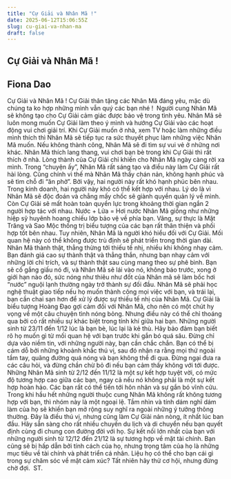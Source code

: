 ```yaml
---
title: "Cự Giải và Nhân Mã !"
date: 2025-06-12T15:06:55Z
slug: cu-giai-va-nhan-ma
draft: false
---
```


## Cự Giải và Nhân Mã !

## Fiona Dao

Cự Giải và Nhân Mã !​ ​Cự Giải thân tặng các Nhân Mã đáng yêu, mặc dù chúng ta ko hợp những mình vẫn quý các bạn nhé ! ​ ​Người cung Nhân Mã sẽ không tạo cho Cự Giải cảm giác được bảo vệ trong tình yêu.​ ​Nhân Mã sẽ luôn mong muốn Cự Giải làm theo ý mình và hướng Cự Giải vào các hoạt động vui chơi giải trí. Khi Cự Giải muốn ở nhà, xem TV hoặc làm những điều mình thích thì Nhân Mã sẽ tiếp tục ra sức thuyết phục làm những việc Nhân Mã muốn. Nếu không thành công, Nhân Mã sẽ đi tìm sự vui vẻ ở những nơi khác. Nhân Mã thích lang thang, vui chơi bạn bè trong khi Cự Giải thì rất thích ở nhà. Lòng thành của Cự Giải chỉ khiến cho Nhân Mã ngày càng rời xa mình. Trong “chuyện ấy”, Nhân Mã rất sáng tạo và điều này làm Cự Giải rất hài lòng. Cũng chính vì thế mà Nhân Mã thấy chán nản, không hạnh phúc và sẽ tìm chỗ đi “ăn phở”. Bởi vậy, hai người này rất khó hạnh phúc bên nhau.​Trong kinh doanh, hai người này khó có thể kết hợp với nhau. Lý do là vì Nhân Mã sẽ độc đoán và chẳng mấy chốc sẽ giành quyền quản lý về mình. Còn Cự Giải sẽ mất hoàn toàn quyền lực trong khoảng thời gian ngắn 2 người hợp tác với nhau.​ ​Nước + Lửa = Hơi nước​ 
Nhân Mã giống như những hiệp sỹ huyênh hoang chiếu lớp bảo vệ về phía bạn. Vâng, sự thực là Mặt Trăng và Sao Mộc thống trị biểu tượng của các bạn rất thân thiện và phối hợp tốt bên nhau. Tuy nhiên, Nhân Mã là người khó hiểu đối với Cự Giải.​ 
Mối quan hệ này có thể không được trù định sẽ phát triển trong thời gian dài. Nhân Mã thành thật, thẳng thừng tới thiếu tế nhị, nhiều khi không nhạy cảm. Bạn đánh giá cao sự thành thật và thẳng thắn, nhưng bạn nhạy cảm với những lời chỉ trích, và sự thành thật sau cùng mang theo sự phê bình. Bạn sẽ cố gắng giấu nó đi, và Nhân Mã sẽ lái vào nó, không báo trước, xong ở giới hạn nào đó, sức nóng như thiêu như đốt của Nhân mã sẽ làm bốc hơi “nước” nguội lạnh thường ngày trở thành sự đối đầu.​ 
Nhân Mã sẽ phải học nghệ thuật giao tiếp nếu họ muốn thành công mọi việc với bạn, và trái lại, bạn cần chai sạn hơn để xử lý được sự thiếu tế nhị của Nhân Mã.​ 
Cự Giải là biểu tượng Hoàng Đạo gợi cảm đối với Nhân Mã, cho nên có một chút hy vọng về một câu chuyện tình nóng bỏng. Nhưng điều này có thể chỉ thoáng qua bởi có rất nhiều sự khác biệt trong tính khí giữa hai bạn.​ 
Những người sinh từ 23/11 đến 1/12 lúc là bạn bè, lúc lại là kẻ thù. Hãy bảo đảm bạn biết rõ họ muốn gì từ mối quan hệ với bạn trước khi gắn bó quá sâu. Đừng chỉ dựa vào niềm tin, với những người này, bạn cần chắc chắn.​ 
Bạn có thể bị cám dỗ bởi những khoảnh khắc thú vị, sau đó nhận ra rằng mọi thứ ngoài tầm tay, quãng đường quá nóng và bạn không thể đi qua. Đừng ngại đưa ra các câu hỏi, và đừng chần chừ bỏ đi nếu bạn cảm thấy không với tới được.​ 
Những Nhân Mã sinh từ 2/12 đến 11/12 là một sự kết hợp tuyệt vời, có mức độ tương hợp cao giữa các bạn, ngay cả nếu nó không phải là một sự kết hợp hoàn hảo. Các bạn rất có thể tiến tới hôn nhân và sự gắn bó vĩnh cửu.​ 
Trong khi hầu hết những người thuộc cung Nhân Mã không rất không tương hợp với bạn, thì nhóm này là một ngoại lệ. Tầm nhìn và tính dám nghĩ dám làm của họ sẽ khiến bạn mở rộng suy nghĩ ra ngoài những ý tưởng thông thường. Đây là điều thú vị, nhưng cũng làm Cự Giải nản nòng, ít nhất lúc ban đầu. Hãy sẵn sàng cho rất nhiều chuyến du lịch và di chuyển nếu bạn quyết định cùng đi chung con đường đời với họ.​ 
Sự kết nối lớn nhất của bạn với những người sinh từ 12/12 đến 21/12 là sự tương hợp về mặt tài chính. Bạn cũng sẽ bị hấp dẫn bởi tính cách của họ, nhưng trọng tâm của họ là những mục tiêu về tài chính và phát triển cá nhân. Liệu họ có thể cho bạn cái gì trong sự chăm sóc về mặt cảm xúc? Tất nhiên hãy thử cơ hội, nhưng đừng chờ đợi.​ ​ 
ST.
 ​
